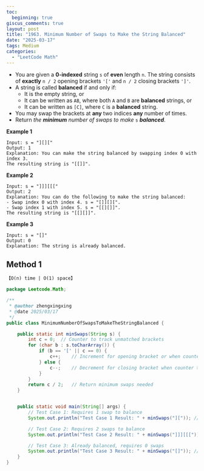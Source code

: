 ```yaml
---
toc:
  beginning: true
giscus_comments: true
layout: post
title: "1963. Minimum Number of Swaps to Make the String Balanced"
date: "2025-03-17"
tags: Medium
categories:
  - "LeetCode Math"
---
```


- You are given a **0-indexed** string `s` of **even** length `n`. The string consists of **exactly** `n / 2` opening brackets `'['` and `n / 2` closing brackets `']'`.
- A string is called **balanced** if and only if:
  - It is the empty string, or
  - It can be written as `AB`, where both `A` and `B` are **balanced** strings, or
  - It can be written as `[C]`, where `C` is a **balanced** string.
- You may swap the brackets at **any** two indices **any** number of times.
- Return *the **minimum** number of swaps to make* `s` ***balanced***.

**Example 1**

```
Input: s = "][]["
Output: 1
Explanation: You can make the string balanced by swapping index 0 with index 3.
The resulting string is "[[]]".
```

**Example 2**

```
Input: s = "]]][[["
Output: 2
Explanation: You can do the following to make the string balanced:
- Swap index 0 with index 4. s = "[]][][".
- Swap index 1 with index 5. s = "[[][]]".
The resulting string is "[[][]]".
```

**Example 3**

```
Input: s = "[]"
Output: 0
Explanation: The string is already balanced.
```

## Method 1

```tex
【O(n) time | O(1) space】
```

```java
package Leetcode.Math;

/**
 * @author zhengxingxing
 * @date 2025/03/17
 */
public class MinimumNumberOfSwapsToMakeTheStringBalanced {

    public static int minSwaps(String s) {
        int c = 0;  // Counter to track unmatched brackets
        for (char b : s.toCharArray()) {
            if (b == '[' || c == 0) {
                c++;    // Increment for opening bracket or when counter is 0
            } else {
                c--;    // Decrement for closing bracket when counter > 0
            }
        }
        return c / 2;   // Return minimum swaps needed
    }


    public static void main(String[] args) {
        // Test Case 1: Requires 1 swap to balance
        System.out.println("Test Case 1 Result: " + minSwaps("][")); // Expected output: 1

        // Test Case 2: Requires 2 swaps to balance
        System.out.println("Test Case 2 Result: " + minSwaps("]]][[[")); // Expected output: 2

        // Test Case 3: Already balanced, requires 0 swaps
        System.out.println("Test Case 3 Result: " + minSwaps("[]")); // Expected output: 0
    }
}

```





